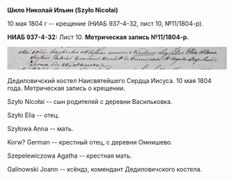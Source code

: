**Шило Николай Ильин (Szyło Nicołai)**

10 мая 1804 г -- крещение (НИАБ 937-4-32, лист 10, №11/1804-р).

**НИАБ 937-4-32:** Лист 10. **Метрическая запись №11/1804-р.**

![](./media/9fbbfb2d6971628d9ad26fca4dd0ddc7582a0d44.png)

Дедиловичский костел Наисвятейшего Сердца Иисуса. 10 мая 1804 года.
Метрическая запись о крещении.

Szyło Nicołai -- сын родителей с деревни Васильковка.

Szyło Elia -- отец.

Szyłowa Anna -- мать.

Korw? German -- крестный отец, с деревни Омнишево.

Szepelewiczowa Agatha -- крестная мать.

Galinowski Joann -- ксёндз, комендант Дедиловичского костела.
